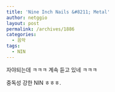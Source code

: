 ```yaml
---
title: 'Nine Inch Nails &#8211; Metal'
author: netggio
layout: post
permalink: /archives/1886
categories:
  - 음악
tags:
  - NIN
---
```

  
  
<nt>자야되는데 ㅋㅋㅋ 계속 듣고 있네 ㅋㅋㅋ  
  
중독성 강한 NIN ㅎㅎㅎ.